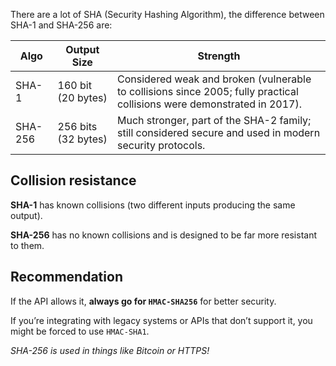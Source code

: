 There are a lot of SHA (Security Hashing Algorithm), the difference between SHA-1 and SHA-256 are:

| Algo    | Output Size         | Strength                                                                                                                |
| ------- | ------------------- | ----------------------------------------------------------------------------------------------------------------------- |
| SHA-1   | 160 bit (20 bytes)  | Considered weak and broken (vulnerable to collisions since 2005; fully practical collisions were demonstrated in 2017). |
| SHA-256 | 256 bits (32 bytes) | Much stronger, part of the SHA-2 family; still considered secure and used in modern security protocols.                 |

## **Collision resistance**

**SHA-1** has known collisions (two different inputs producing the same output).

**SHA-256** has no known collisions and is designed to be far more resistant to them.

## **Recommendation**

If the API allows it, **always go for `HMAC-SHA256`** for better security.

If you’re integrating with legacy systems or APIs that don’t support it, you might be forced to use `HMAC-SHA1`.

*SHA-256 is used in things like Bitcoin or HTTPS!*

